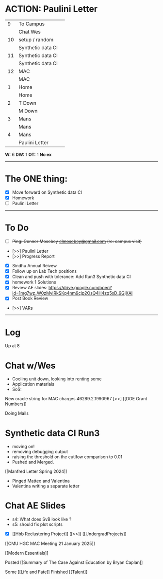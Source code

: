 
# ACTION: Paulini Letter

|     |                   |     |
| --- | ----------------- | --- |
| 9   | To Campus         |     |
|     | Chat Wes          |     |
| 10  | setup / random    |     |
|     | Synthetic data CI |     |
| 11  | Synthetic data CI |     |
|     | Synthetic data CI |     |
| 12  | MAC               |     |
|     | MAC               |     |
| 1   | Home              |     |
|     | Home              |     |
| 2   | T Down            |     |
|     | M Down            |     |
| 3   | Mans              |     |
|     | Mans              |     |
| 4   | Mans              |     |
|     | Paulini Letter    |     |

**W:** 6
**DW:**  1 
**OT:** 1
**No ex**

---
# The ONE thing: 
- [x] Move forward on Synthetic data CI
- [x] Homework
- [ ] Paulini Letter

---
# To Do

- [ ] ~~Ping: Connor Mosebey <clmosebey@gmail.com> (re: campus visit)~~
- [>>] Paulini Letter
- [>>] Progress Report
- [x] Sindhu Annual Reivew
- [x] Follow up on Lab Tech positions
- [x] Clean and push with tolerance:  Add Run3 Synthetic data CI
- [x] homework 1 Solutions 
- [x] Review AE slides: https://drive.google.com/open?id=1mg7wz_W0zMyIRkSKp4nm9cjp2OsQ4H4zq5xD_9GjXAI
- [x] Post Book Review
- [>>] VARs

---

# Log

Up at 8 

# Chat w/Wes
- Cooling unit down, looking into renting some
- Application materials 
- SoS: 


New oracle string for MAC charges 46289.2.1990967 [>>]  [[DOE Grant Numbers]]

Doing Mails

# Synthetic data CI Run3
- moving on!
- removing debugging output
- raising the threshold on the cutlfow comparison to 0.01 
- Pushed and Merged.

[[Manfred Letter Spring 2024]]
- Pinged Matteo and Valentina 
- Valentina writing a separate letter

# Chat AE Slides
- s4: What does SvB look like ?
- s5: should fix plot scripts 
- [x] [[Hbb Reclustering Project]] 
	([>>]) [[UndergradProjects]]


[[CMU HGC MAC Meeting 21 January 2025]]

[[Modern Essentials]]

Posted [[Summary of The Case Against Education by Bryan Caplan]]

Some [[Life and Fate]]
Finished [[Talent]]
